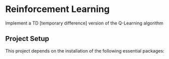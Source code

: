 # Reinforcement Learning

Implement a TD [temporary difference] version of the Q-Learning algorithm

## Project Setup
This project depends on the installation of the following essential packages: